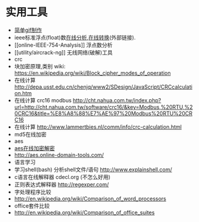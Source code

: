 # 实用工具

* [简单gif制作](https://scottlinux.com/2011/07/31/create-animated-gif-in-linux-from-command-line/)
* ieee标准浮点(float)数[在线分析](http://babbage.cs.qc.cuny.edu/IEEE-754/),[在线转换](http://www.binaryconvert.com/)(外部链接).
* [[online-IEEE-754-Analysis]] 浮点数分析
* [[utility/aircrack-ng]] 无线网络(破解)工具
* crc
 * 块加密原理,类别 wiki: https://en.wikipedia.org/wiki/Block_cipher_modes_of_operation
 * 在线计算 http://depa.usst.edu.cn/chenjq/www2/SDesign/JavaScript/CRCcalculation.htm
 * 在线计算 crc16 modbus http://cht.nahua.com.tw/index.php?url=http://cht.nahua.com.tw/software/crc16/&key=Modbus,%20RTU,%20CRC16&title=%E8%A8%88%E7%AE%97%20Modbus%20RTU%20CRC16
 * 在线计算 http://www.lammertbies.nl/comm/info/crc-calculation.html
* md5在线加密
* aes
 * [aes在线加密解密](http://www.seacha.com/tools/aes.html?src=1&mode=CBC&keylen=128&key=0000000000123456&iv=0000000000123456&bpkcs=&session=IBJlcvyr1tJzgIxi4TFa&aes=a73479046ca18aae9e29a5e73e4aa3b0&encoding=hex&type=0)
 * http://aes.online-domain-tools.com/
* 语言学习
 * 学习shell(bash) 分析shell文件/语句 http://www.explainshell.com/
 * c语言在线解释器 cdecl.org (不怎么好用)
 * 正则表达式解释器 http://regexper.com/
* 字处理程序比较
 * http://en.wikipedia.org/wiki/Comparison_of_word_processors
* office套件比较
 * http://en.wikipedia.org/wiki/Comparison_of_office_suites